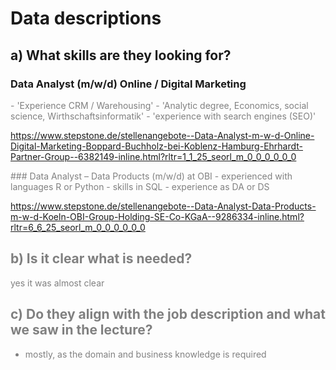 # Data descriptions

## a) What skills are they looking for?
### Data Analyst (m/w/d) Online / Digital Marketing 
<span style= "color: grey">
- 'Experience CRM / Warehousing'
- 'Analytic degree, Economics, social science, Wirthschaftsinformatik'
- 'experience with search engines (SEO)'

https://www.stepstone.de/stellenangebote--Data-Analyst-m-w-d-Online-Digital-Marketing-Boppard-Buchholz-bei-Koblenz-Hamburg-Ehrhardt-Partner-Group--6382149-inline.html?rltr=1_1_25_seorl_m_0_0_0_0_0_0
</span>

<span style="color white">
### Data Analyst – Data Products (m/w/d) at OBI
- experienced with languages R or Python
- skills in SQL
- experience as DA or DS 

https://www.stepstone.de/stellenangebote--Data-Analyst-Data-Products-m-w-d-Koeln-OBI-Group-Holding-SE-Co-KGaA--9286334-inline.html?rltr=6_6_25_seorl_m_0_0_0_0_0_0
</span>
  
## b) Is it clear what is needed?
yes it was almost clear

## c) Do they align with the job description and what we saw in the lecture?
- mostly, as the domain and business knowledge is required